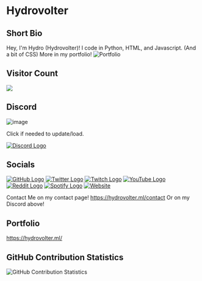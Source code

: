 # Hydrovolter

## Short Bio
Hey, I'm Hydro (Hydrovolter)!
I code in Python, HTML, and Javascript. (And a bit of CSS)
More in my portfolio! ![Portfolio](https://hydrovolter.ml)

## Visitor Count
<img src="https://profile-counter.glitch.me/hydrovolter/count.svg" />
  

## Discord
<!-- [![Discord Server](https://discord.com/api/guilds/733146268364308532/widget.png?style=banner4)] (https://discord.com/invite/WKsemms) -->
![image](https://util.bruhmomentlol.repl.co/status/958298682044866631)

Click if needed to update/load.


[![Discord Logo](https://icons.iconarchive.com/icons/papirus-team/papirus-apps/64/discord-icon.png)](https://discord.com/users/958298682044866631)


## Socials
[![GitHub Logo](https://icons.iconarchive.com/icons/limav/flat-gradient-social/64/Github-icon.png)](https://github.com/Hydrovolter)
[![Twitter Logo](https://icons.iconarchive.com/icons/limav/flat-gradient-social/64/Twitter-icon.png)](https://twitter.com/hydrovolter)
[![Twitch Logo](https://icons.iconarchive.com/icons/papirus-team/papirus-apps/64/gnome-twitch-icon.png)](https://twitch.tv/hydrovolter)
[![YouTube Logo](https://icons.iconarchive.com/icons/marcus-roberto/google-play/64/YouTube-icon.png)](https://www.youtube.com/channel/UCOkFlZpxNsXxF0jiuhqZafg?view_as=subscriber)
[![Reddit Logo](https://icons.iconarchive.com/icons/limav/flat-gradient-social/64/Reddit-icon.png)](https://www.reddit.com/user/Hydrovolter)
[![Spotify Logo](https://icons.iconarchive.com/icons/bokehlicia/pacifica/64/spotify-icon.png)](https://open.spotify.com/user/3kogdp4la37u7pd7rugded814)
[![Website](https://icons.iconarchive.com/icons/custom-icon-design/flatastic-11/64/Webpage-icon.png)](https://hydrovolter.ml)

Contact Me on my contact page! https://hydrovolter.ml/contact
Or on my Discord above!

## Portfolio
https://hydrovolter.ml/

## GitHub Contribution Statistics
![GitHub Contribution Statistics](https://github-readme-stats.vercel.app/api?username=hydrovolter)
